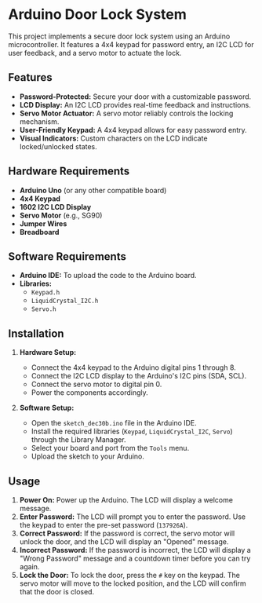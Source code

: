 # Arduino Door Lock System

This project implements a secure door lock system using an Arduino microcontroller. It features a 4x4 keypad for password entry, an I2C LCD for user feedback, and a servo motor to actuate the lock.

## Features

- **Password-Protected:** Secure your door with a customizable password.
- **LCD Display:** An I2C LCD provides real-time feedback and instructions.
- **Servo Motor Actuator:** A servo motor reliably controls the locking mechanism.
- **User-Friendly Keypad:** A 4x4 keypad allows for easy password entry.
- **Visual Indicators:** Custom characters on the LCD indicate locked/unlocked states.

## Hardware Requirements

- **Arduino Uno** (or any other compatible board)
- **4x4 Keypad**
- **1602 I2C LCD Display**
- **Servo Motor** (e.g., SG90)
- **Jumper Wires**
- **Breadboard**

## Software Requirements

- **Arduino IDE:** To upload the code to the Arduino board.
- **Libraries:**
  - `Keypad.h`
  - `LiquidCrystal_I2C.h`
  - `Servo.h`

## Installation

1.  **Hardware Setup:**
    *   Connect the 4x4 keypad to the Arduino digital pins 1 through 8.
    *   Connect the I2C LCD display to the Arduino's I2C pins (SDA, SCL).
    *   Connect the servo motor to digital pin 0.
    *   Power the components accordingly.

2.  **Software Setup:**
    *   Open the `sketch_dec30b.ino` file in the Arduino IDE.
    *   Install the required libraries (`Keypad`, `LiquidCrystal_I2C`, `Servo`) through the Library Manager.
    *   Select your board and port from the `Tools` menu.
    *   Upload the sketch to your Arduino.

## Usage

1.  **Power On:** Power up the Arduino. The LCD will display a welcome message.
2.  **Enter Password:** The LCD will prompt you to enter the password. Use the keypad to enter the pre-set password (`137926A`).
3.  **Correct Password:** If the password is correct, the servo motor will unlock the door, and the LCD will display an "Opened" message.
4.  **Incorrect Password:** If the password is incorrect, the LCD will display a "Wrong Password" message and a countdown timer before you can try again.
5.  **Lock the Door:** To lock the door, press the `#` key on the keypad. The servo motor will move to the locked position, and the LCD will confirm that the door is closed.
